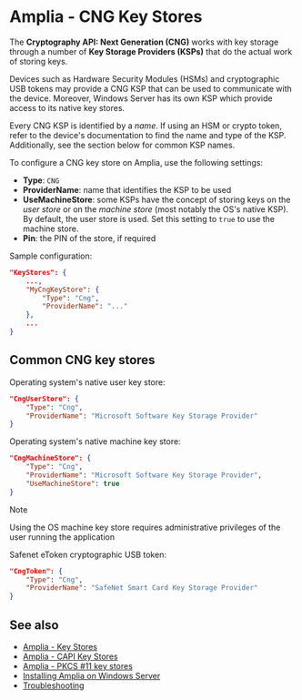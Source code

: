 ﻿# Amplia - CNG Key Stores

The **Cryptography API: Next Generation (CNG)** works with key storage through a number of **Key Storage Providers (KSPs)**
that do the actual work of storing keys.

Devices such as Hardware Security Modules (HSMs) and cryptographic USB tokens may provide a CNG KSP that can
be used to communicate with the device. Moreover, Windows Server has its own KSP which provide access to its
native key stores.

Every CNG KSP is identified by a *name*. If using an HSM or crypto token, refer to the device's documentation
to find the name and type of the KSP. Additionally, see the section below for common KSP names.

To configure a CNG key store on Amplia, use the following settings:

* **Type**: `CNG`
* **ProviderName**: name that identifies the KSP to be used
* **UseMachineStore**: some KSPs have the concept of storing keys on the *user store* or on the *machine store* (most notably the OS's native KSP).
  By default, the user store is used. Set this setting to `true` to use the machine store.
* **Pin**: the PIN of the store, if required

<!--
TODO:
OverrideKeyPins: ?
RememberKeyPins: ?
-->

Sample configuration:

```json
"KeyStores": {
	...,
	"MyCngKeyStore": {
		"Type": "Cng",
		"ProviderName": "..."
	},
	...
}
```

## Common CNG key stores

Operating system's native user key store:

```json
"CngUserStore": {
	"Type": "Cng",
	"ProviderName": "Microsoft Software Key Storage Provider"
}
```

Operating system's native machine key store:

```json
"CngMachineStore": {
	"Type": "Cng",
	"ProviderName": "Microsoft Software Key Storage Provider",
	"UseMachineStore": true
}
```

> [!NOTE]
> Using the OS machine key store requires administrative privileges of the user running the application

Safenet eToken cryptographic USB token:

```json
"CngToken": {
	"Type": "Cng",
	"ProviderName": "SafeNet Smart Card Key Storage Provider"
}
```

## See also

* [Amplia - Key Stores](index.md)
* [Amplia - CAPI Key Stores](capi.md)
* [Amplia - PKCS #11 key stores](pkcs11.md)
* [Installing Amplia on Windows Server](../install.md)
* [Troubleshooting](../troubleshoot/index.md)
